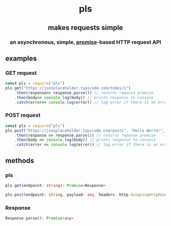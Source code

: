 <div align='center'>

# pls

## makes requests simple
### an asynchronous, simple, [promise](https://developer.mozilla.org/enUS/docs/Web/JavaScript/Reference/Global_Objects/Promise)-based HTTP request API

</div>

## examples

### GET request
```js
const pls = require("pls")
pls.get("https://jsonplaceholder.typicode.com/todos/1")
    .then(response=> response.parse()) // returns reponse promise
    .then(body=> console.log(body)) // prints response to console
    .catch(error=> console.log(error)) // log error if there is an error
```

### POST request
```js
const pls = require("pls")
pls.post("https://jsonplaceholder.typicode.com/posts", "Hello World!", {"Content-type": "text/plain"})
    .then(response => response.parse()) // returns reponse promise
    .then(body => console.log(body)) // prints response to console
    .catch(error => console.log(error)) // log error if there is an error
```
## methods 

### pls

```ts
pls.get(endpoint: string): Promise<Response>
```

```ts
pls.post(endpoint: string, payload: any, headers: http.OutgoingHttpHeaders): Promise<Response>
```

### Response

```ts
Response.parse(): Promise<any>
``` 
